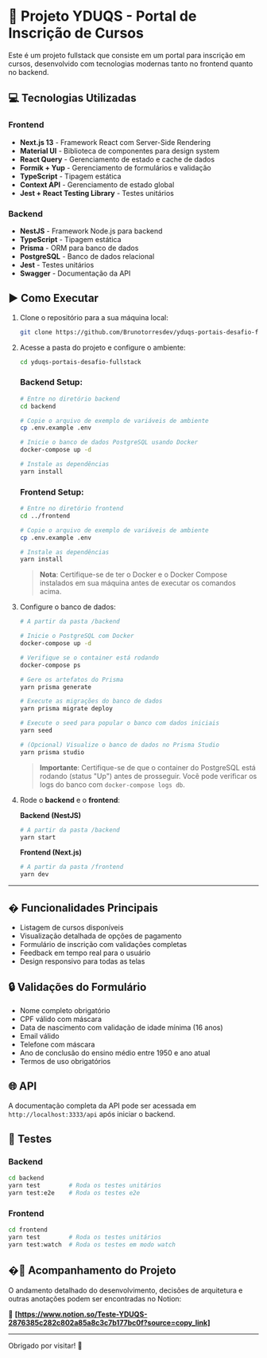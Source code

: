 # 🚀 Projeto YDUQS - Portal de Inscrição de Cursos

Este é um projeto fullstack que consiste em um portal para inscrição em cursos, desenvolvido com tecnologias modernas tanto no frontend quanto no backend.

## 💻 Tecnologias Utilizadas

### Frontend
- **Next.js 13** - Framework React com Server-Side Rendering
- **Material UI** - Biblioteca de componentes para design system
- **React Query** - Gerenciamento de estado e cache de dados
- **Formik + Yup** - Gerenciamento de formulários e validação
- **TypeScript** - Tipagem estática
- **Context API** - Gerenciamento de estado global
- **Jest + React Testing Library** - Testes unitários

### Backend
- **NestJS** - Framework Node.js para backend
- **TypeScript** - Tipagem estática
- **Prisma** - ORM para banco de dados
- **PostgreSQL** - Banco de dados relacional
- **Jest** - Testes unitários
- **Swagger** - Documentação da API

## ▶️ Como Executar

1. Clone o repositório para a sua máquina local:
   ```bash
   git clone https://github.com/Brunotorresdev/yduqs-portais-desafio-fullstack.git
   ```

2. Acesse a pasta do projeto e configure o ambiente:
   ```bash
   cd yduqs-portais-desafio-fullstack
   ```

   ### Backend Setup:
   ```bash
   # Entre no diretório backend
   cd backend
   
   # Copie o arquivo de exemplo de variáveis de ambiente
   cp .env.example .env
   
   # Inicie o banco de dados PostgreSQL usando Docker
   docker-compose up -d
   
   # Instale as dependências
   yarn install
   ```
   
   ### Frontend Setup:
   ```bash
   # Entre no diretório frontend
   cd ../frontend
   
   # Copie o arquivo de exemplo de variáveis de ambiente
   cp .env.example .env
   
   # Instale as dependências
   yarn install
   ```

   > **Nota**: Certifique-se de ter o Docker e o Docker Compose instalados em sua máquina antes de executar os comandos acima.

3. Configure o banco de dados:
   ```bash
   # A partir da pasta /backend
   
   # Inicie o PostgreSQL com Docker
   docker-compose up -d
   
   # Verifique se o container está rodando
   docker-compose ps
   
   # Gere os artefatos do Prisma
   yarn prisma generate
   
   # Execute as migrações do banco de dados
   yarn prisma migrate deploy
   
   # Execute o seed para popular o banco com dados iniciais
   yarn seed
   
   # (Opcional) Visualize o banco de dados no Prisma Studio
   yarn prisma studio
   ```

   > **Importante**: Certifique-se de que o container do PostgreSQL está rodando (status "Up") antes de prosseguir. Você pode verificar os logs do banco com `docker-compose logs db`.

4. Rode o **backend** e o **frontend**:
   
   **Backend (NestJS)**
   ```bash
   # A partir da pasta /backend
   yarn start
   ```
   
   **Frontend (Next.js)**
   ```bash
   # A partir da pasta /frontend
   yarn dev
   ```

---

## � Funcionalidades Principais

- Listagem de cursos disponíveis
- Visualização detalhada de opções de pagamento
- Formulário de inscrição com validações completas
- Feedback em tempo real para o usuário
- Design responsivo para todas as telas

## 🔒 Validações do Formulário

- Nome completo obrigatório
- CPF válido com máscara
- Data de nascimento com validação de idade mínima (16 anos)
- Email válido
- Telefone com máscara
- Ano de conclusão do ensino médio entre 1950 e ano atual
- Termos de uso obrigatórios

## 🌐 API

A documentação completa da API pode ser acessada em `http://localhost:3333/api` após iniciar o backend.

## 🧪 Testes

### Backend
```bash
cd backend
yarn test        # Roda os testes unitários
yarn test:e2e    # Roda os testes e2e
```

### Frontend
```bash
cd frontend
yarn test        # Roda os testes unitários
yarn test:watch  # Roda os testes em modo watch
```
## �📓 Acompanhamento do Projeto

O andamento detalhado do desenvolvimento, decisões de arquitetura e outras anotações podem ser encontradas no Notion:

🔗 **[https://www.notion.so/Teste-YDUQS-2876385c282c802a85a8c3c7b177bc0f?source=copy_link]**

---
Obrigado por visitar! 🚀
